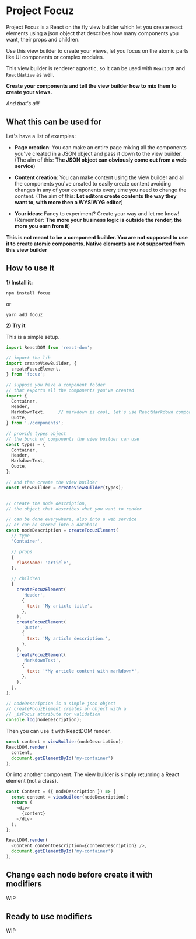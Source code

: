 # Project Focuz

Project Focuz is a React on the fly view builder which let you create react elements using a json object that describes how many components you want, their props and children.

Use this view builder to create your views, let you focus on the atomic parts like UI components or complex modules.

This view builder is renderer agnostic, so it can be used with `ReactDOM` and `ReactNative` as well.

**Create your components and tell the view builder how to mix them to create your views.**

*And that's all!*


## What this can be used for

Let's have a list of examples:

- **Page creation**: You can make an entire page mixing all the components you've created in a JSON object and pass it down to the view builder. (The aim of this: **The JSON object can obviously come out from a web service**)

- **Content creation**: You can make content using the view builder and all the components you've created to easily create content avoiding changes in any of your components every time you need to change the content. (The aim of this: **Let editors create contents the way they want to, with more then a WYSIWYG editor**)

- **Your ideas**: Fancy to experiment? Create your way and let me know! (Remember: **The more your business logic is outside the render, the more you earn from it**)


**This is not meant to be a component builder.
You are not supposed to use it to create atomic components.
Native elements are not supported from this view builder**


## How to use it

**1) Install it:**

`npm install focuz`

or

`yarn add focuz`

**2) Try it**

This is a simple setup.

```js
import ReactDOM from 'react-dom';

// import the lib
import createViewBuilder, {
  createFocuzElement,
} from 'focuz';

// suppose you have a component folder
// that exports all the components you've created
import {
  Container,
  Header,
  MarkdownText,     // markdown is cool, let's use ReactMarkdown component
  Quote,
} from './components';

// provide types object
// the bunch of components the view builder can use
const types = {
  Container,
  Header,
  MarkdownText,
  Quote,
};

// and then create the view builder
const viewBuilder = createViewBuilder(types);


// create the node description,
// the object that describes what you want to render

// can be done everywhere, also into a web service
// or can be stored into a database
const nodeDescription = createFocuzElement(
  // type
  'Container',

  // props
  {
    className: 'article',
  },

  // children
  [
    createFocuzElement(
      'Header',
      {
        text: 'My article title',
      },
    ),
    createFocuzElement(
      'Quote',
      {
        text: 'My article description.',
      },
    ),
    createFocuzElement(
      'MarkdownText',
      {
        text: '*My article content with markdown*',
      },
    ),
  ],
);

// nodeDescription is a simple json object
// createFocuzElement creates an object with a
// _isFocuz attribute for validation
console.log(nodeDescription);
```

Then you can use it with ReactDOM render.

```js
const content = viewBuilder(nodeDescription);
ReactDOM.render(
  content,
  document.getElementById('my-container')
);
```

Or into another component. The view builder is simply returning a React element (not a class).

```js
const Content = ({ nodeDescription }) => {
  const content = viewBuilder(nodeDescription);
  return (
    <div>
      {content}
    </div>
  );
};

ReactDOM.render(
  <Content contentDescription={contentDescription} />,
  document.getElementById('my-container')
);
```


## Change each node before create it with modifiers

WIP

## Ready to use modifiers

WIP
